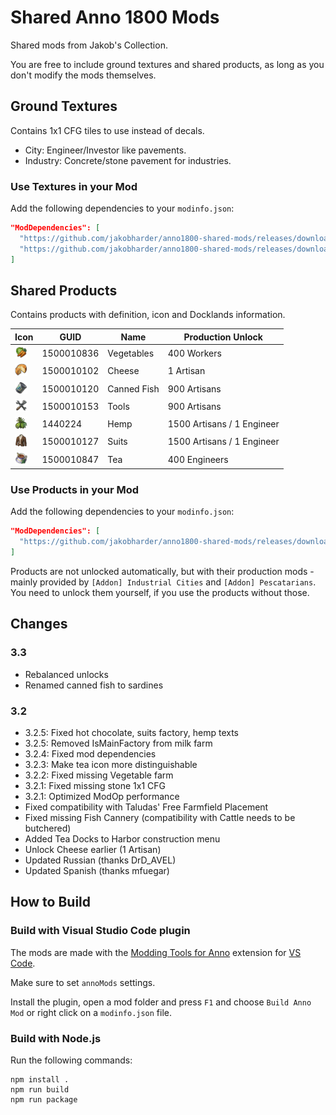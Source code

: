 # Shared Anno 1800 Mods

Shared mods from Jakob's Collection.

You are free to include ground textures and shared products, as long as you don't modify the mods themselves.

## Ground Textures

Contains 1x1 CFG tiles to use instead of decals.

- City: Engineer/Investor like pavements.
- Industry: Concrete/stone pavement for industries.

### Use Textures in your Mod

Add the following dependencies to your `modinfo.json`:
```json
"ModDependencies": [
  "https://github.com/jakobharder/anno1800-shared-mods/releases/download/v3.3/shared-ground-textures-city-jakob.zip",
  "https://github.com/jakobharder/anno1800-shared-mods/releases/download/v3.3/shared-ground-textures-industry-jakob.zip"
]
```

## Shared Products

Contains products with definition, icon and Docklands information.

Icon | GUID | Name | Production Unlock
---|---|---|---
<img src="./mods/shared-products-jakob/data/ui/jakob/icon_vegetables.png" width="20" /> | 1500010836 | Vegetables | 400 Workers
<img src="./doc/icon_cheese_16.png" width="20" /> | 1500010102 | Cheese | 1 Artisan
<img src="./doc/icon_fish_16.png" width="20" /> | 1500010120 | Canned Fish | 900 Artisans
<img src="./doc/icon_tools_16.png" width="20" /> | 1500010153 | Tools | 900 Artisans
<img src="./doc/icon_hemp_16.png" width="20" /> | 1440224 | Hemp | 1500 Artisans / 1 Engineer
<img src="./mods/shared-products-jakob/data/ui/jakob/icon_suits.png" width="20" /> | 1500010127 | Suits | 1500 Artisans / 1 Engineer
<img src="./mods/shared-products-jakob/data/ui/jakob/icon_tea.png" width="20" /> | 1500010847 | Tea | 400 Engineers

### Use Products in your Mod

Add the following dependencies to your `modinfo.json`:
```json
"ModDependencies": [
  "https://github.com/jakobharder/anno1800-shared-mods/releases/download/v3.3/shared-products-jakob.zip"
]
```

Products are not unlocked automatically, but with their production mods - mainly provided by `[Addon] Industrial Cities` and `[Addon] Pescatarians`.
You need to unlock them yourself, if you use the products without those.

## Changes

### 3.3

- Rebalanced unlocks
- Renamed canned fish to sardines

### 3.2

- 3.2.5: Fixed hot chocolate, suits factory, hemp texts
- 3.2.5: Removed IsMainFactory from milk farm
- 3.2.4: Fixed mod dependencies
- 3.2.3: Make tea icon more distinguishable
- 3.2.2: Fixed missing Vegetable farm
- 3.2.1: Fixed missing stone 1x1 CFG
- 3.2.1: Optimized ModOp performance
- Fixed compatibility with Taludas' Free Farmfield Placement
- Fixed missing Fish Cannery (compatibility with Cattle needs to be butchered)
- Added Tea Docks to Harbor construction menu
- Unlock Cheese earlier (1 Artisan)
- Updated Russian (thanks DrD_AVEL)
- Updated Spanish (thanks mfuegar)

## How to Build

### Build with Visual Studio Code plugin

The mods are made with the [Modding Tools for Anno](https://marketplace.visualstudio.com/items?itemName=JakobHarder.anno-modding-tools) extension for [VS Code](https://code.visualstudio.com/).

Make sure to set `annoMods` settings.

Install the plugin, open a mod folder and press `F1` and choose `Build Anno Mod` or right click on a `modinfo.json` file.

### Build with Node.js

Run the following commands:

```
npm install .
npm run build
npm run package
```
